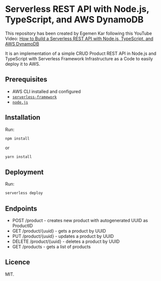# Serverless REST API with Node.js, TypeScript, and AWS DynamoDB

This repository has been created by Egemen Kar following this YouTube Video:
[How to Build a Serverless REST API with Node.js, TypeScript, and AWS DynamoDB](https://youtu.be/yEJW4V7ddEQ)

It is an implementation of a simple CRUD Product REST API in Node.js and TypeScript with Serverless Framework Infrastructure as a Code
to easily deploy it to AWS.

## Prerequisites

- AWS CLI installed and configured
- [`serverless-framework`](https://github.com/serverless/serverless)
- [`node.js`](https://nodejs.org)

## Installation

Run:

```bash
npm install
```

or

```
yarn install
```

## Deployment

Run:

```bash
serverless deploy
```

## Endpoints

- POST /product - creates new product with autogenerated UUID as ProductID
- GET /product/{uuid} - gets a product by UUID
- PUT /product/{uuid} - updates a product by UUID
- DELETE /product/{uuid} - deletes a product by UUID
- GET /products - gets a list of products

## Licence

MIT.
